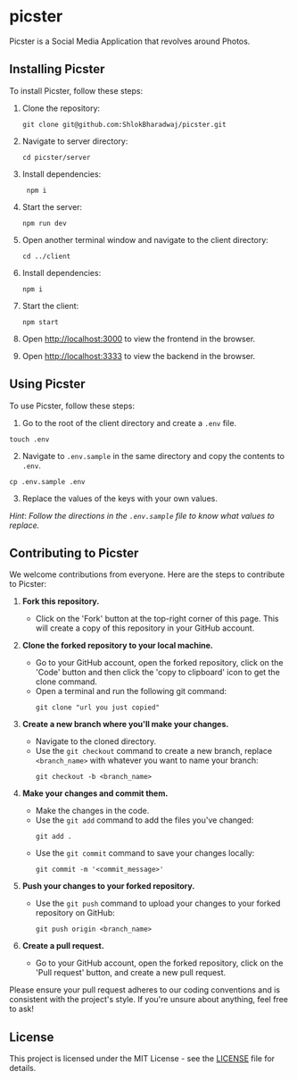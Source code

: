 # picster
Picster is a Social Media Application that revolves around Photos.

## Installing Picster

To install Picster, follow these steps:

1. Clone the repository:
   ```
   git clone git@github.com:ShlokBharadwaj/picster.git
   ```
2. Navigate to server directory:
   ```
   cd picster/server
   ```
3. Install dependencies:
   ```
    npm i
    ```
4. Start the server:
   ```
   npm run dev
   ```
5. Open another terminal window and navigate to the client directory:
    ```
    cd ../client
    ```
6. Install dependencies:
    ```
    npm i
    ```
7. Start the client:
    ```
    npm start
    ```
8. Open [http://localhost:3000](http://localhost:3000) to view the frontend in the browser.

9. Open [http://localhost:3333](http://localhost:3333) to view the backend in the browser.

## Using Picster

To use Picster, follow these steps:

<!-- Create a .env files with keys, take .env.sample for reference-->

1. Go to the root of the client directory and create a `.env` file.

```
touch .env
```

2. Navigate to `.env.sample` in the same directory and copy the contents to `.env`.

```
cp .env.sample .env
```

3. Replace the values of the keys with your own values.

*Hint*: _Follow the directions in the `.env.sample` file to know what values to replace._

## Contributing to Picster

We welcome contributions from everyone. Here are the steps to contribute to Picster:

1. **Fork this repository.**
    - Click on the 'Fork' button at the top-right corner of this page. This will create a copy of this repository in your GitHub account.

2. **Clone the forked repository to your local machine.**
    - Go to your GitHub account, open the forked repository, click on the 'Code' button and then click the 'copy to clipboard' icon to get the clone command.
    - Open a terminal and run the following git command:
      ```
      git clone "url you just copied"
      ```

3. **Create a new branch where you'll make your changes.**
    - Navigate to the cloned directory.
    - Use the `git checkout` command to create a new branch, replace `<branch_name>` with whatever you want to name your branch:
      ```
      git checkout -b <branch_name>
      ```

4. **Make your changes and commit them.**
    - Make the changes in the code.
    - Use the `git add` command to add the files you've changed:
      ```
      git add .
      ```
    - Use the `git commit` command to save your changes locally:
      ```
      git commit -m '<commit_message>'
      ```

5. **Push your changes to your forked repository.**
    - Use the `git push` command to upload your changes to your forked repository on GitHub:
      ```
      git push origin <branch_name>
      ```

6. **Create a pull request.**
    - Go to your GitHub account, open the forked repository, click on the 'Pull request' button, and create a new pull request.

Please ensure your pull request adheres to our coding conventions and is consistent with the project's style. If you're unsure about anything, feel free to ask!

## License

This project is licensed under the MIT License - see the [LICENSE](./LICENSE) file for details.